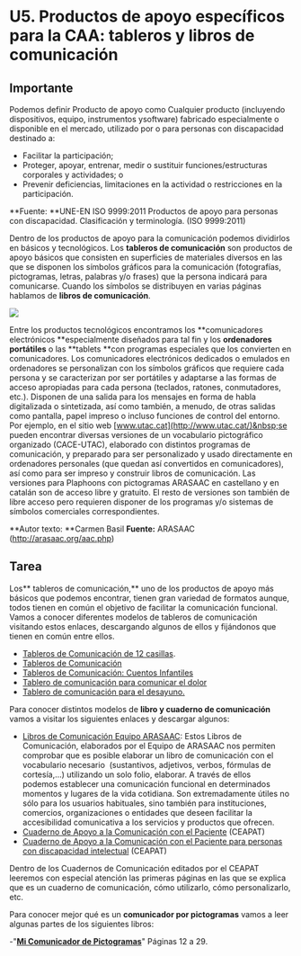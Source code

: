 
# U5. Productos de apoyo específicos para la CAA: tableros y libros de comunicación

## Importante

Podemos definir Producto de apoyo como&nbsp;Cualquier producto (incluyendo dispositivos, equipo, instrumentos ysoftware) fabricado especialmente o disponible en el mercado,&nbsp;utilizado por o para personas con discapacidad destinado a:

- Facilitar la participación;
- Proteger, apoyar, entrenar, medir o sustituir funciones/estructuras corporales y actividades; o
- Prevenir deficiencias, limitaciones en la actividad o restricciones en la participación.

**Fuente: **UNE-EN ISO 9999:2011&nbsp;Productos de apoyo para personas con discapacidad. Clasificación&nbsp;y terminología. (ISO 9999:2011)

Dentro de los productos de apoyo para la comunicación podemos dividirlos en básicos y tecnológicos. Los&nbsp;**tableros de comunicación**&nbsp;son productos de apoyo básicos que consisten en superficies de materiales diversos en las que se disponen los símbolos gráficos para la comunicación (fotografías, pictogramas, letras, palabras y/o frases) que la persona indicará para comunicarse. Cuando los símbolos se distribuyen en varias páginas hablamos de&nbsp;**libros de comunicación**.

![](http://arasaac.org/images/comunicador_1.png)

Entre los productos tecnológicos encontramos los&nbsp;**comunicadores electrónicos&nbsp;**especialmente dise&ntilde;ados para tal fin y los&nbsp;**ordenadores portátiles**&nbsp;o las&nbsp;**tablets&nbsp;**con programas especiales que los convierten en comunicadores. Los comunicadores electrónicos dedicados o emulados en ordenadores se personalizan con los símbolos gráficos que requiere cada persona y se caracterizan por ser portátiles y adaptarse a las formas de acceso apropiadas para cada persona (teclados, ratones, conmutadores, etc.). Disponen de una salida para los mensajes en forma de habla digitalizada o sintetizada, así como también, a menudo, de otras salidas como pantalla, papel impreso o incluso funciones de control del entorno.&nbsp; Por ejemplo, en el sitio web&nbsp;[www.utac.cat](http://www.utac.cat/)&nbsp;se pueden encontrar diversas versiones de un vocabulario pictográfico organizado (CACE-UTAC), elaborado con distintos programas de comunicación, y preparado para ser personalizado y usado directamente en ordenadores personales (que quedan así convertidos en comunicadores), así como para ser impreso y construir libros de comunicación. Las versiones para Plaphoons con pictogramas ARASAAC en castellano y en catalán son de acceso libre y gratuito. El resto de versiones son también de libre acceso pero requieren disponer de los programas y/o sistemas de símbolos comerciales correspondientes.

**Autor texto:&nbsp;**Carmen Basil&nbsp;**Fuente:**&nbsp;ARASAAC (http://arasaac.org/aac.php)

## Tarea

Los** tableros de comunicación,**&nbsp;uno de los productos de apoyo más básicos que podemos encontrar, tienen gran variedad de formatos aunque, todos tienen en com&uacute;n el objetivo de facilitar la comunicación funcional. Vamos a conocer diferentes modelos de tableros de comunicación visitando estos enlaces, descargando algunos de ellos y fijándonos que tienen en com&uacute;n entre ellos.

- [Tableros de Comunicación de 12 casillas](http://arasaac.org/materiales.php?id_material=224).
- [Tableros de Comunicación](http://arasaac.org/materiales.php?id_material=678)
- [Tableros de Comunicación: Cuentos Infantiles](http://arasaac.org/materiales.php?id_material=58)
- [Tablero de comunicación para comunicar el dolor](http://arasaac.org/materiales.php?id_material=805)
- [Tablero de comunicación para el desayuno.](http://arasaac.org/materiales.php?id_material=704)

Para conocer distintos modelos de **libro y cuaderno de comunicación** vamos a visitar los siguientes enlaces y descargar algunos:

- [Libros de Comunicación Equipo ARASAAC](http://arasaac.org/materiales.php?id_material=553):&nbsp;Estos Libros de Comunicación, elaborados por el Equipo de ARASAAC nos permiten comprobar que es posible elaborar un libro de comunicación con el vocabulario necesario &nbsp;(sustantivos, adjetivos, verbos, fórmulas de cortesía,...) utilizando un solo folio, elaborar. A través de ellos podemos&nbsp;establecer una comunicación funcional en determinados momentos y lugares de la vida cotidiana. Son extremadamente &uacute;tiles no sólo para los usuarios habituales, sino también para instituciones, comercios, organizaciones o entidades que deseen facilitar la accesibilidad comunicativa a los servicios y productos que ofrecen.&nbsp;
- [Cuaderno de Apoyo a la Comunicación con el Paciente](http://www.ceapat.es/InterPresent1/groups/imserso/documents/binario/cuadernoapoyocomunicacion.pdf) (CEAPAT)
- [Cuaderno de Apoyo a la Comunicación con el Paciente para personas con discapacidad intelectual](http://www.ceapat.es/InterPresent1/groups/imserso/documents/binario/cuadernoapoyointelectual.pdf)&nbsp;(CEAPAT)

Dentro de los Cuadernos de Comunicación editados por el CEAPAT leeremos con especial atención las primeras páginas en las que se explica que es un cuaderno de comunicación, cómo utilizarlo, cómo personalizarlo, etc.&nbsp;

Para conocer mejor qué es un **comunicador por pictogramas** vamos a leer algunas partes de los siguientes libros:

-"[**Mi Comunicador de Pictogramas**](http://www.ceapat.es/InterPresent2/groups/imserso/documents/binario/mcomu_pictogramas.pdf)" Páginas 12 a 29.


